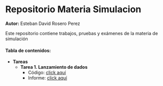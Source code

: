 # Repositorio Materia Simulacion
<strong>Autor:</strong> Esteban David Rosero Perez

Este repositorio contiene trabajos, pruebas y exámenes de la materia de simulación



#### Tabla de contenidos:

<ul>
  <li>
    <strong >Tareas</strong>
    <ul>
      <li>
        <strong>Tarea 1. Lanzamiento de dados </strong>
        <ul>
          <li>Código:  <a href = "https://github.com/EstebanRP98/simulacion_esteban_rosero/blob/main/Tarea%20Dados/dados.py">click aquí</a> </li>
           <li>Informe: <a href = "https://github.com/EstebanRP98/simulacion_esteban_rosero/blob/main/Tarea%20Dados/Practica%20Dados.pdf">click aquí</a> </li> 
        </ul>
      </li>
    </ul>
  </li>
</ul>
